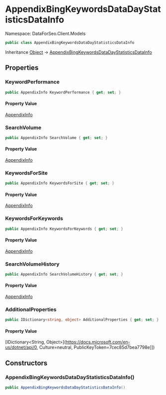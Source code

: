 # AppendixBingKeywordsDataDayStatisticsDataInfo

Namespace: DataForSeo.Client.Models

```csharp
public class AppendixBingKeywordsDataDayStatisticsDataInfo
```

Inheritance [Object](https://docs.microsoft.com/en-us/dotnet/api/Object) → [AppendixBingKeywordsDataDayStatisticsDataInfo](./AppendixBingKeywordsDataDayStatisticsDataInfo.md)

## Properties

### **KeywordPerformance**

```csharp
public AppendixInfo KeywordPerformance { get; set; }
```

#### Property Value

[AppendixInfo](./AppendixInfo.md)<br>

### **SearchVolume**

```csharp
public AppendixInfo SearchVolume { get; set; }
```

#### Property Value

[AppendixInfo](./AppendixInfo.md)<br>

### **KeywordsForSite**

```csharp
public AppendixInfo KeywordsForSite { get; set; }
```

#### Property Value

[AppendixInfo](./AppendixInfo.md)<br>

### **KeywordsForKeywords**

```csharp
public AppendixInfo KeywordsForKeywords { get; set; }
```

#### Property Value

[AppendixInfo](./AppendixInfo.md)<br>

### **SearchVolumeHistory**

```csharp
public AppendixInfo SearchVolumeHistory { get; set; }
```

#### Property Value

[AppendixInfo](./AppendixInfo.md)<br>

### **AdditionalProperties**

```csharp
public IDictionary<string, object> AdditionalProperties { get; set; }
```

#### Property Value

[IDictionary&lt;String, Object&gt;](https://docs.microsoft.com/en-us/dotnet/api/0, Culture=neutral, PublicKeyToken=7cec85d7bea7798e]])<br>

## Constructors

### **AppendixBingKeywordsDataDayStatisticsDataInfo()**

```csharp
public AppendixBingKeywordsDataDayStatisticsDataInfo()
```
